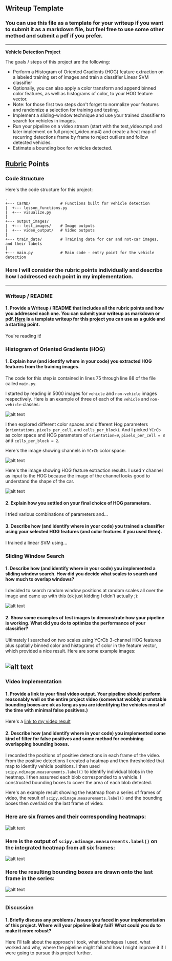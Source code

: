 ## Writeup Template
### You can use this file as a template for your writeup if you want to submit it as a markdown file, but feel free to use some other method and submit a pdf if you prefer.

---

**Vehicle Detection Project**

The goals / steps of this project are the following:

* Perform a Histogram of Oriented Gradients (HOG) feature extraction on a labeled training set of images and train a classifier Linear SVM classifier
* Optionally, you can also apply a color transform and append binned color features, as well as histograms of color, to your HOG feature vector. 
* Note: for those first two steps don't forget to normalize your features and randomize a selection for training and testing.
* Implement a sliding-window technique and use your trained classifier to search for vehicles in images.
* Run your pipeline on a video stream (start with the test_video.mp4 and later implement on full project_video.mp4) and create a heat map of recurring detections frame by frame to reject outliers and follow detected vehicles.
* Estimate a bounding box for vehicles detected.

[//]: # (Image References)
[image1]: ./output_images/car-notcar-image.jpg
[image2]: ./output_images/sample_car_feature_image.jpg
[image3]: ./output_images/sample_car_hog_image.jpg
[image4]: ./output_images/windows.jpg

[image5]: ./report_images/car-detection-1.png
[image6]: ./report_images/car-detection-2.png
[image7]: ./report_images/car-detection-3.png

[video1]: ./project_video.mp4
[video2]: ./output_images/video_output/car_detection.mp4

## [Rubric](https://review.udacity.com/#!/rubrics/513/view) Points
### Code Structure

Here's the code structure for this project:

```
.
+--- CarND/             # Functions built for vehicle detection
|  +--- lesson_functions.py
|  +--- visualize.py
|
+--- output_images/
|  +--- test_images/    # Image outputs
|  +--- video_output/   # Video outputs
|
+--- train_data/        # Training data for car and not-car images, and their labels
|
+--- main.py            # Main code - entry point for the vehicle detection
```


### Here I will consider the rubric points individually and describe how I addressed each point in my implementation.  

---
### Writeup / README


#### 1. Provide a Writeup / README that includes all the rubric points and how you addressed each one.  You can submit your writeup as markdown or pdf.  [Here](https://github.com/udacity/CarND-Vehicle-Detection/blob/master/writeup_template.md) is a template writeup for this project you can use as a guide and a starting point.  

You're reading it!


### Histogram of Oriented Gradients (HOG)

#### 1. Explain how (and identify where in your code) you extracted HOG features from the training images.

The code for this step is contained in lines 75 through line 88 of the file called `main.py`.

I started by reading in 5000 images for `vehicle` and `non-vehicle` images respectively.  Here is an example of three of each of the `vehicle` and `non-vehicle` classes:

![alt text][image1]

I then explored different color spaces and different Hog parameters (`orientations`, `pixels_per_cell`, and `cells_per_block`).  And I picked `YCrCb` as color space and HOG parameters of `orientation=9`, `pixels_per_cell = 8` and `cells_per_block = 2`.

Here's the image showing channels in `YCrCb` color space:

![alt text][image2]


Here's the image showing HOG feature extraction results. I used `Y` channel as input to the HOG because the image of the channel looks good to understand the shape of the car.

![alt text][image3]


#### 2. Explain how you settled on your final choice of HOG parameters.

I tried various combinations of parameters and...

#### 3. Describe how (and identify where in your code) you trained a classifier using your selected HOG features (and color features if you used them).

I trained a linear SVM using...

### Sliding Window Search

#### 1. Describe how (and identify where in your code) you implemented a sliding window search.  How did you decide what scales to search and how much to overlap windows?

I decided to search random window positions at random scales all over the image and came up with this (ok just kidding I didn't actually ;):

![alt text][image3]

#### 2. Show some examples of test images to demonstrate how your pipeline is working.  What did you do to optimize the performance of your classifier?

Ultimately I searched on two scales using YCrCb 3-channel HOG features plus spatially binned color and histograms of color in the feature vector, which provided a nice result.  Here are some example images:

![alt text][image4]
---

### Video Implementation

#### 1. Provide a link to your final video output.  Your pipeline should perform reasonably well on the entire project video (somewhat wobbly or unstable bounding boxes are ok as long as you are identifying the vehicles most of the time with minimal false positives.)
Here's a [link to my video result](./project_video.mp4)


#### 2. Describe how (and identify where in your code) you implemented some kind of filter for false positives and some method for combining overlapping bounding boxes.

I recorded the positions of positive detections in each frame of the video.  From the positive detections I created a heatmap and then thresholded that map to identify vehicle positions.  I then used `scipy.ndimage.measurements.label()` to identify individual blobs in the heatmap.  I then assumed each blob corresponded to a vehicle.  I constructed bounding boxes to cover the area of each blob detected.  

Here's an example result showing the heatmap from a series of frames of video, the result of `scipy.ndimage.measurements.label()` and the bounding boxes then overlaid on the last frame of video:

### Here are six frames and their corresponding heatmaps:

![alt text][image5]

### Here is the output of `scipy.ndimage.measurements.label()` on the integrated heatmap from all six frames:
![alt text][image6]

### Here the resulting bounding boxes are drawn onto the last frame in the series:
![alt text][image7]



---

### Discussion

#### 1. Briefly discuss any problems / issues you faced in your implementation of this project.  Where will your pipeline likely fail?  What could you do to make it more robust?

Here I'll talk about the approach I took, what techniques I used, what worked and why, where the pipeline might fail and how I might improve it if I were going to pursue this project further.  

